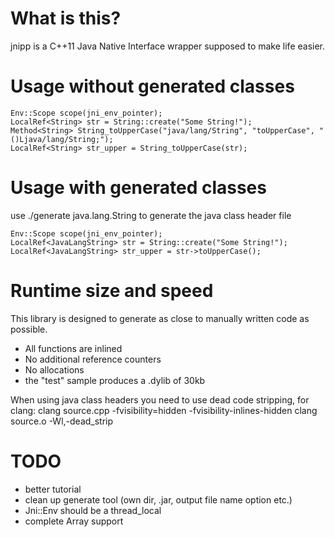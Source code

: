 What is this?
=============

jnipp is a C++11 Java Native Interface wrapper supposed to make life easier.


Usage without generated classes
===============================

    Env::Scope scope(jni_env_pointer);
    LocalRef<String> str = String::create("Some String!");
    Method<String> String_toUpperCase("java/lang/String", "toUpperCase", "()Ljava/lang/String;");
    LocalRef<String> str_upper = String_toUpperCase(str);


Usage with generated classes
============================

use ./generate java.lang.String to generate the java class header file

    Env::Scope scope(jni_env_pointer);
    LocalRef<JavaLangString> str = String::create("Some String!");
    LocalRef<JavaLangString> str_upper = str->toUpperCase();


Runtime size and speed
======================

This library is designed to generate as close to manually written code as possible.
- All functions are inlined
- No additional reference counters
- No allocations
- the "test" sample produces a .dylib of 30kb

When using java class headers you need to use dead code stripping, for clang:
    clang source.cpp -fvisibility=hidden -fvisibility-inlines-hidden
    clang source.o -Wl,-dead_strip


TODO
====
- better tutorial
- clean up generate tool (own dir, .jar, output file name option etc.)
- Jni::Env should be a thread_local
- complete Array support

